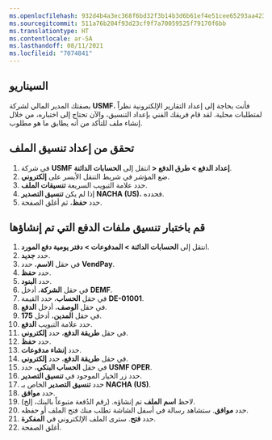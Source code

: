 ```yaml
---
ms.openlocfilehash: 932d4b4a3ec368f6bd32f3b14b3d6b61ef4e51cee65293aa4239dac648dd1e1c
ms.sourcegitcommit: 511a76b204f93d23cf9f7a70059525f79170f6bb
ms.translationtype: HT
ms.contentlocale: ar-SA
ms.lasthandoff: 08/11/2021
ms.locfileid: "7074841"
---
```

## <a name="scenario"></a>السيناريو

بصفتك المدير المالي لشركة **USMF‎**، فأنت بحاجة إلى إعداد التقارير الإلكترونية نظراً لمتطلبات محلية. لقد قام فريقك الفني بإعداد التنسيق، والآن تحتاج إلى اختباره، من خلال إنشاء ملف للتأكد من أنه يطابق ما هو مطلوب. 

## <a name="verify-file-format-is-set-up"></a>تحقق من إعداد تنسيق الملف

1. في شركة **USMF‎** انتقل إلى **‏الحسابات الدائنة‏‎ > إعداد الدفع > طرق الدفع**.
2. ضع المؤشر في شريط التنقل الأيسر على **إلكتروني**.
3. حدد علامة التبويب السريعة **تنسيقات الملف**.
4. إذا لم يكن **تنسيق التصدير** **NACHA (US)**، فحدده.
5. حدد **حفظ**، ثم أغلق الصفحة.

## <a name="test-the-format-of-generated-payment-files"></a>قم باختبار تنسيق ملفات الدفع التي تم إنشاؤها

1.  انتقل إلى **الحسابات الدائنة > المدفوعات > دفتر يومية دفع المورد**.
2.  حدد **جديد‎**.
3.  في حقل **الاسم**، حدد **VendPay‎**.
4.  حدد **حفظ**.
5.  حدد **البنود**.
6.  في حقل **الشركة**، أدخل **DEMF**.
7.  في حقل **الحساب**، حدد القيمة **DE-01001**.
8.  في حقل **الوصف**، أدخل **الدفع**.
9.  في حقل **المدين**، أدخل **175**.
10. حدد علامة التبويب **الدفع**.
11. في حقل **طريقة الدفع**، حدد **إلكتروني**.
12. حدد **حفظ**.
13. حدد **إنشاء مدفوعات**.
14. في حقل **طريقة الدفع**، حدد **إلكتروني**.
15. في حقل **الحساب البنكي**، حدد **USMF OPER**.
15. حدد زر الخيار الموجود في **تنسيق التصدير**.
16. حدد **تنسيق التصدير** الخاص بـ **NACHA (US)**.
17. حدد **موافق**.
15. لاحظ **اسم الملف** تم إنشاؤه. (رقم الدُفعة متبوعاً بالبنك، إلخ).
17. حدد **موافق**. ستشاهد رسالة في أسفل الشاشة تطلب منك فتح الملف أو حفظه. 
18. حدد **فتح**. سترى الملف الإلكتروني في **المفكرة**.
19. أغلق الصفحة.
